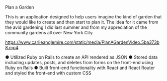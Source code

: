Plan a Garden

This is an application designed to help users imagine the kind of garden that they would like to create and then start to plan it. The idea for it came from the avid gardening I did last summer and from my appreciation of the community gardens all over New York City.

https://www.carlieanglemire.com/static/media/PlanAGardenVideo.5ba373b8.mp4

● Utilized Ruby on Rails to create an API rendered as JSON
● Stored data including updates, posts, and deletes from forms on the front-end using Ruby on Rails
● Built front-end functionality with React and React Router and styled the front-end with custom CSS
